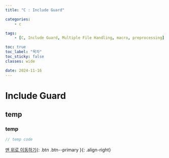 ```yaml
---
title: "C : Include Guard"

categories:
    - c

tags:
    - [C, Include Guard, Multiple File Handling, macro, preprocessing]

toc: true
toc_label: "목차"
toc_sticky: false
classes: wide

date: 2024-11-16
---
```


# Include Guard

## temp

### temp
```c
// temp code
```




[맨 위로 이동하기](#){: .btn .btn--primary }{: .align-right}